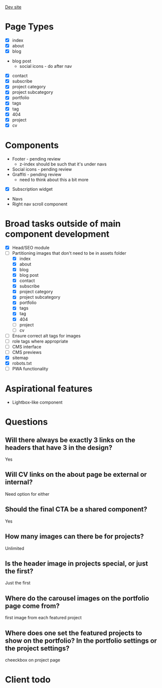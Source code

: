 [Dev site](https://alexander-golob.netlify.com)

# Page Types

- [x] index
- [x] about
- [x] blog
- blog post
  - social icons - do after nav
- [x] contact
- [x] subscribe
- [x] project category
- [x] project subcategory
- [x] portfolio
- [x] tags
- [x] tag
- [x] 404
- [x] project
- [x] cv

# Components

- Footer - pending review
  - z-index should be such that it's under navs
- Social icons - pending review
- Graffiti - pending review
  - need to think about this a bit more
- [x] Subscription widget
- Navs
- Right nav scroll component

# Broad tasks outside of main component development

- [x] Head/SEO module
- [ ] Partitioning images that don't need to be in assets folder
  - [x] index
  - [x] about
  - [x] blog
  - [x] blog post
  - [x] contact
  - [x] subscribe
  - [x] project category
  - [x] project subcategory
  - [x] portfolio
  - [x] tags
  - [x] tag
  - [x] 404
  - [ ] project
  - [ ] cv
- [ ] Ensure correct alt tags for images
- [ ] role tags where appropriate
- [ ] CMS interface
- [ ] CMS previews
- [x] sitemap
- [x] robots.txt
- [ ] PWA functionality

# Aspirational features

- Lightbox-like component

# Questions

## Will there always be exactly 3 links on the headers that have 3 in the design?

Yes

## Will CV links on the about page be external or internal?

Need option for either

## Should the final CTA be a shared component?

Yes

## How many images can there be for projects?

Unlimited

## Is the header image in projects special, or just the first?

Just the first

## Where do the carousel images on the portfolio page come from?

first image from each featured project

## Where does one set the featured projects to show on the portfolio? In the portfolio settings or the project settings?

cheeckbox on project page

# Client todo
